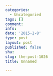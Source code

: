 ```yaml
---
categories:
  - Uncategoried
tags: []
comment: 
info: 
date: '2015-2-8'
type: post
layout: post
published: false
sha: 
slug: the-post-1026
title: Unnamed

---
```

